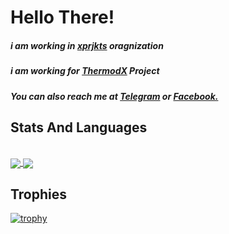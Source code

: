 # Hello There!
##### i am working in <a href="https://t.me/xprjkts">xprjkts</a> oragnization
##### i am working for <a href="https://github.com/UsiFX/ThermodX-Source">ThermodX</a> Project
##### You can also reach me at <a href="https://t.me/imUsif12">Telegram</a> or <a href="https://www.facebook.com/yousif.heathen.5/">Facebook.</a>

##  Stats And Languages

<br>
<a href="https://github.com/anuraghazra/github-readme-stats">
  <img align = "center" src = "https://github-readme-stats.vercel.app/api?username=UsiFX&show_icons=true&theme=tokyonight&line_height=27&hide_rank=false&border_radius=10&line_height=28&hide_border=true&count_private=true&text_color=a3a3a3">
</a>
<a href="https://github.com/anuraghazra/github-readme-stats">
<img align = "center" src = "https://github-readme-stats.vercel.app/api/top-langs/?username=UsiFX&theme=tokyonight&hide_rank=false&border_radius=10&line_height=28&hide_border=true&text_color=a3a3a3">
</a>

## Trophies
[![trophy](https://github-profile-trophy.vercel.app/?username=ryo-ma&theme=onedark)](https://github.com/UsiFX/github-profile-trophy)
